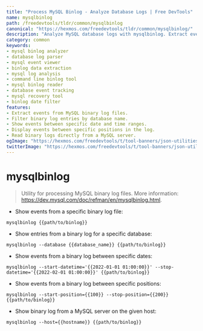 ```yaml
---
title: "Process MySQL Binlog - Analyze Database Logs | Free DevTools"
name: mysqlbinlog
path: /freedevtools/tldr/common/mysqlbinlog
canonical: "https://hexmos.com/freedevtools/tldr/common/mysqlbinlog/"
description: "Analyze MySQL database logs with mysqlbinlog. Extract events, filter by date, position, or database. Free online tool, no registration required. Powerful data processing!"
category: common
keywords:
- mysql binlog analyzer
- database log parser
- mysql event viewer
- binlog data extraction
- mysql log analysis
- command line binlog tool
- mysql binlog reader
- database event tracking
- mysql recovery tool
- binlog date filter
features:
- Extract events from MySQL binary log files.
- Filter binary log entries by database name.
- Show events between specific date and time ranges.
- Display events between specific positions in the log.
- Read binary logs directly from a MySQL server.
ogImage: "https://hexmos.com/freedevtools/t/tool-banners/json-utilities-banner.png"
twitterImage: "https://hexmos.com/freedevtools/t/tool-banners/json-utilities-banner.png"
---
```


# mysqlbinlog

> Utility for processing MySQL binary log files.
> More information: <https://dev.mysql.com/doc/refman/en/mysqlbinlog.html>.

- Show events from a specific binary log file:

`mysqlbinlog {{path/to/binlog}}`

- Show entries from a binary log for a specific database:

`mysqlbinlog --database {{database_name}} {{path/to/binlog}}`

- Show events from a binary log between specific dates:

`mysqlbinlog --start-datetime='{{2022-01-01 01:00:00}}' --stop-datetime='{{2022-02-01 01:00:00}}' {{path/to/binlog}}`

- Show events from a binary log between specific positions:

`mysqlbinlog --start-position={{100}} --stop-position={{200}} {{path/to/binlog}}`

- Show binary log from a MySQL server on the given host:

`mysqlbinlog --host={{hostname}} {{path/to/binlog}}`
